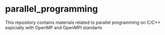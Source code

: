 # parallel_programming
This repository contains materials related to parallel programming on C/C++ espicially with OpenMP and OpenMPI standarts
